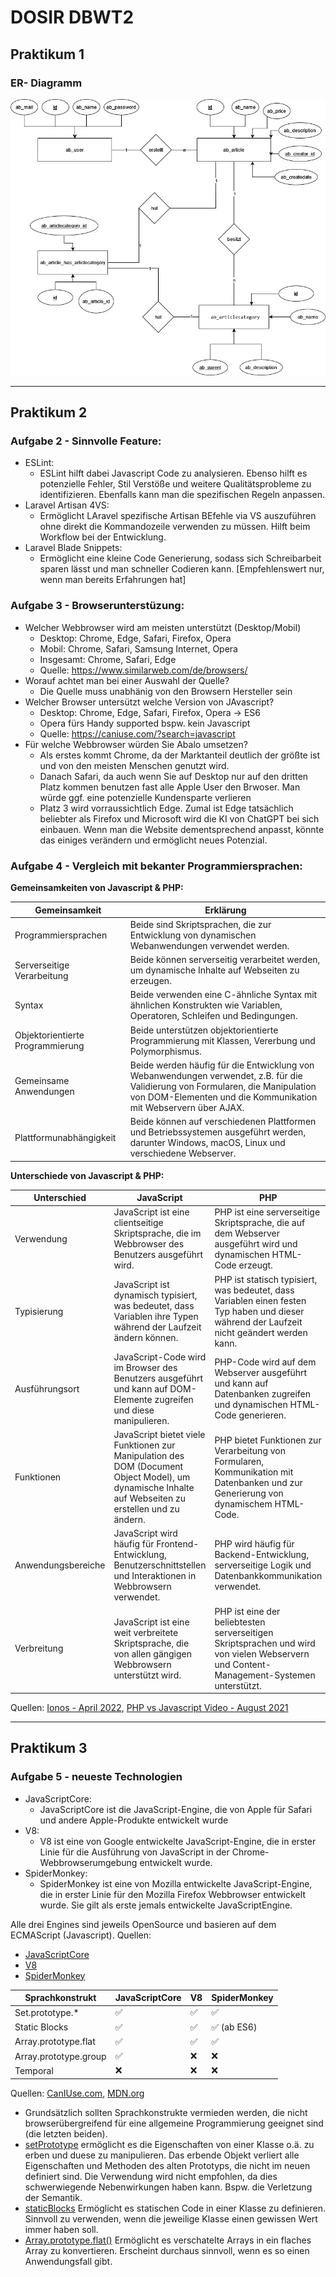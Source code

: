 # DOSIR DBWT2

## Praktikum 1
### ER- Diagramm
![ER-Diagramm](/docs/img/ER_P1_Aufgabe7.jpg)

<hr>

## Praktikum 2
### Aufgabe 2 - Sinnvolle Feature:
- ESLint:
  - ESLint hilft dabei Javascript Code zu analysieren. Ebenso hilft es potenzielle Fehler, Stil Verstöße und weitere Qualitätsprobleme zu identifizieren. Ebenfalls kann man die spezifischen Regeln anpassen.
- Laravel Artisan 4VS:
  - Ermöglicht LAravel spezifische Artisan BEfehle via VS auszuführen ohne direkt die Kommandozeile verwenden zu müssen. Hilft beim Workflow bei der Entwicklung.
- Laravel Blade Snippets:
  - Ermöglicht eine kleine Code Generierung, sodass sich Schreibarbeit sparen lässt und man schneller Codieren kann. [Empfehlenswert nur, wenn man bereits Erfahrungen hat]
  
### Aufgabe 3 - Browserunterstüzung:
- Welcher Webbrowser wird am meisten unterstützt (Desktop/Mobil)
  - Desktop: Chrome, Edge, Safari, Firefox, Opera 
  - Mobil: Chrome, Safari, Samsung Internet, Opera
  - Insgesamt: Chrome, Safari, Edge
  - Quelle: https://www.similarweb.com/de/browsers/
- Worauf achtet man bei einer Auswahl der Quelle?
  - Die Quelle muss unabhänig von den Browsern Hersteller sein
- Welcher Browser untersützt welche Version von JAvascript?
  - Desktop: Chrome, Edge, Safari, Firefox, Opera -> ES6 
  - Opera fürs Handy supported bspw. kein Javascript
  - Quelle: https://caniuse.com/?search=javascript
- Für welche Webbrowser würden Sie Abalo umsetzen?
  - Als erstes kommt Chrome, da der Marktanteil deutlich der größte ist und von den meisten Menschen genutzt wird.
  - Danach Safari, da auch wenn Sie auf Desktop nur auf den dritten Platz kommen benutzen fast alle Apple User den Brwoser. Man würde ggf. eine potenzielle Kundensparte verlieren
  - Platz 3 wird vorraussichtlich Edge. Zumal ist Edge tatsächlich beliebter als Firefox und Microsoft wird die KI von ChatGPT bei sich einbauen. Wenn man die Website dementsprechend anpasst, könnte das einiges verändern und ermöglicht neues Potenzial.

### Aufgabe 4 - Vergleich mit bekanter Programmiersprachen:

**Gemeinsamkeiten von Javascript & PHP:**

| Gemeinsamkeit  | Erklärung |
|---|-------------|
| Programmiersprachen | Beide sind Skriptsprachen, die zur Entwicklung von dynamischen Webanwendungen verwendet werden. |
| Serverseitige Verarbeitung | Beide können serverseitig verarbeitet werden, um dynamische Inhalte auf Webseiten zu erzeugen. |
| Syntax | Beide verwenden eine C-ähnliche Syntax mit ähnlichen Konstrukten wie Variablen, Operatoren, Schleifen und Bedingungen. |
| Objektorientierte Programmierung |Beide unterstützen objektorientierte Programmierung mit Klassen, Vererbung und Polymorphismus. |
| Gemeinsame Anwendungen | Beide werden häufig für die Entwicklung von Webanwendungen verwendet, z.B. für die Validierung von Formularen, die Manipulation von DOM-Elementen und die Kommunikation mit Webservern über AJAX. |
| Plattformunabhängigkeit | Beide können auf verschiedenen Plattformen und Betriebssystemen ausgeführt werden, darunter Windows, macOS, Linux und verschiedene Webserver. |

**Unterschiede von Javascript & PHP:**

| Unterschied  | JavaScript | PHP |
|---|-------------|-----|
| Verwendung | JavaScript ist eine clientseitige Skriptsprache, die im Webbrowser des Benutzers ausgeführt wird. | PHP ist eine serverseitige Skriptsprache, die auf dem Webserver ausgeführt wird und dynamischen HTML-Code erzeugt. |
| Typisierung | JavaScript ist dynamisch typisiert, was bedeutet, dass Variablen ihre Typen während der Laufzeit ändern können. | PHP ist statisch typisiert, was bedeutet, dass Variablen einen festen Typ haben und dieser während der Laufzeit nicht geändert werden kann. |
| Ausführungsort | JavaScript-Code wird im Browser des Benutzers ausgeführt und kann auf DOM-Elemente zugreifen und diese manipulieren. | PHP-Code wird auf dem Webserver ausgeführt und kann auf Datenbanken zugreifen und dynamischen HTML-Code generieren. |
| Funktionen | JavaScript bietet viele Funktionen zur Manipulation des DOM (Document Object Model), um dynamische Inhalte auf Webseiten zu erstellen und zu ändern. | PHP bietet Funktionen zur Verarbeitung von Formularen, Kommunikation mit Datenbanken und zur Generierung von dynamischem HTML-Code. |
| Anwendungsbereiche | JavaScript wird häufig für Frontend-Entwicklung, Benutzerschnittstellen und Interaktionen in Webbrowsern verwendet. | PHP wird häufig für Backend-Entwicklung, serverseitige Logik und Datenbankkommunikation verwendet. |
| Verbreitung | JavaScript ist eine weit verbreitete Skriptsprache, die von allen gängigen Webbrowsern unterstützt wird. | PHP ist eine der beliebtesten serverseitigen Skriptsprachen und wird von vielen Webservern und Content-Management-Systemen unterstützt. |

Quellen: [Ionos - April 2022](https://www.ionos.de/digitalguide/websites/web-entwicklung/php-vs-javascript/), [PHP vs Javascript Video - August 2021](https://www.youtube.com/watch?v=hZhQyA5cvDs)

<hr>

## Praktikum 3
### Aufgabe 5 - neueste Technologien

- JavaScriptCore:
  - JavaScriptCore ist die JavaScript-Engine, die von Apple für Safari und andere Apple-Produkte entwickelt wurde
- V8:
  - V8 ist eine von Google entwickelte JavaScript-Engine, die in erster Linie für die Ausführung von JavaScript in der Chrome-Webbrowserumgebung entwickelt wurde.
- SpiderMonkey:
  - SpiderMonkey ist eine von Mozilla entwickelte JavaScript-Engine, die in erster Linie für den Mozilla Firefox Webbrowser entwickelt wurde. Sie gilt als erste jemals entwickelte JavaScriptEngine.

Alle drei Engines sind jeweils OpenSource und basieren auf dem ECMAScript (Javascript).
Quellen: 
- [JavaScriptCore](https://developer.apple.com/documentation/javascriptcore)
- [V8](https://v8.dev/)
- [SpiderMonkey](https://spidermonkey.dev/)

| Sprachkonstrukt       | JavaScriptCore | V8      | SpiderMonkey |
| --------------------- | -------------- | ------- | ------------ |
| Set.prototype.*       | ✅            | ✅      |     ✅      |
| Static Blocks         | ✅            | ✅      | ✅ (ab ES6) |
| Array.prototype.flat  | ✅            | ✅      | ✅          |
| Array.prototype.group | ✅            | ❌      | ❌          |
| Temporal              | ❌            | ❌      | ❌          |

Quellen: [CanIUse.com](https://caniuse.com/), [MDN.org](https://developer.mozilla.org/en-US/)

- Grundsätzlich sollten Sprachkonstrukte vermieden werden, die nicht browserübergreifend für eine allgemeine Programmierung geeignet sind (die letzten beiden).
- [setPrototype](https://developer.mozilla.org/en-US/docs/Web/JavaScript/Reference/Global_Objects/Object/setPrototypeOf) ermöglicht es die Eigenschaften von einer Klasse o.ä. zu erben und duese zu manipulieren. Das erbende Objekt verliert alle Eigenschaften und Methoden des alten Prototyps, die nicht im neuen definiert sind. Die Verwendung wird nicht empfohlen, da dies schwerwiegende Nebenwirkungen haben kann. Bspw. die Verletzung der Semantik.
- [staticBlocks](https://developer.mozilla.org/en-US/docs/Web/JavaScript/Reference/Classes/Static_initialization_blocks) Ermöglicht es statischen Code in einer Klasse zu definieren. Sinnvoll zu verwenden, wenn die jeweilige Klasse einen gewissen Wert immer haben soll.
- [Array.prototype.flat()](https://developer.mozilla.org/en-US/docs/Web/JavaScript/Reference/Global_Objects/Array/flat) Ermöglicht es verschatelte Arrays in ein flaches Array zu konvertieren. Erscheint durchaus sinnvoll, wenn es so einen Anwendungsfall gibt.
